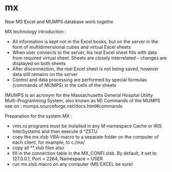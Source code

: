 # mx
Now MS Excel and MUMPS database work togethe

MX technology introduction :
  - All information is kept not in the Excel books, but on the server in the form of multidimensional cubes and virtual Excel sheets
  - When user connects to the server, his real Excel sheet fills with data from required virtual sheet. Sheets are closely interrelated – changes are displayed on both sheets
  - After disconnection, the real Excel sheet is not being saved, however data still remains on the server
  - Control and data processing are performed by special formulas (commands of MUMPS)  in the cells of the sheets 
  
  (MUMPS is an acronym for the Massachusetts General Hospital Utility Multi-Programming System, also known as M)
  Commands of the MUMPS see on :  mumps.sourceforge.net/docs.html#commands
  
  Preparation for the system MX :
  
  -  vmx.ro programs must be installed in any M-namespace Cache or IRIS InterSystems and then execute d ^ZSTU
  -  copy the mx.xlsb VBA-macro to a separate folder on the computer of each client, for example, to c:/mx/ 
  -  copy all **.xlsb files also 
  -  fill in the connection table in the MX_CONFI.xlsb. By default, it set to 127.0.0.1, Port = 2264, Namespace = USER
  -  run mx.xlsb macro on any computer  (MS EXCEL be sure)

